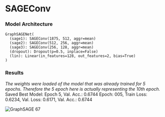 # SAGEConv

### Model Architecture

    GraphSAGENet(
      (sage1): SAGEConv(1875, 512, aggr=mean)
      (sage2): SAGEConv(512, 256, aggr=mean)
      (sage3): SAGEConv(256, 128, aggr=mean)
      (dropout): Dropout(p=0.5, inplace=False)
      (lin): Linear(in_features=128, out_features=2, bias=True)
    )

### Results
*The weights were loaded of the model that was already trained for 5 epochs. Therefore the 5 epoch here is actually representing the 10th epoch.*
Saved Best Model: Epoch 5, Val. Acc.: 0.6744
Epoch: 005, Train Loss: 0.6234, Val. Loss: 0.6171, Val. Acc.: 0.6744

![GraphSAGE 67](https://github.com/Vishak-Bhat30/ML4SCI_24/assets/102585626/b3e331f3-acc4-4d15-bfea-ae415847886c)
